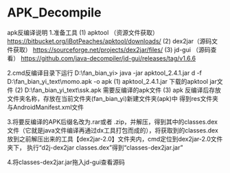 # APK_Decompile
apk反编译说明
1.准备工具
(1)  apktool （资源文件获取） 	https://bitbucket.org/iBotPeaches/apktool/downloads/
(2)  dex2jar（源码文件获取）	https://sourceforge.net/projects/dex2jar/files/
(3)  jd-gui  （源码查看）	https://github.com/java-decompiler/jd-gui/releases/tag/v1.6.6

2.cmd反编译目录下运行
D:\fan_bian_yi> java -jar apktool_2.4.1.jar d -f D:\fan_bian_yi_text\momo.apk -o apk
(1) apktool_2.4.1.jar		下载的apktool jar文件
(2) D:\fan_bian_yi_text\ssk.apk	需要反编译的apk文件
(3) apk  			反编译后存放文件夹名称，存放在当前文件夹(fan_bian_yi)新建文件夹(apk)中
得到res文件夹与AndroidManifest.xml文件

3.将要反编译的APK后缀名改为.rar或者 .zip，并解压，得到其中的classes.dex文件（它就是java文件编译再通过dx工具打包而成的），将获取到的classes.dex放到之前解压出来的工具【dex2jar-2.0】文件夹内，cmd定位到dex2jar-2.0文件夹下，
执行“d2j-dex2jar classes.dex”得到“classes-dex2jar.jar”

4.将classes-dex2jar.jar拖入jd-gui查看源码